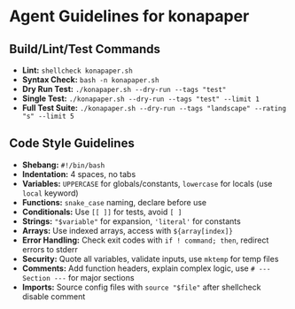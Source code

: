 # Agent Guidelines for konapaper

## Build/Lint/Test Commands
- **Lint:** `shellcheck konapaper.sh`
- **Syntax Check:** `bash -n konapaper.sh`
- **Dry Run Test:** `./konapaper.sh --dry-run --tags "test"`
- **Single Test:** `./konapaper.sh --dry-run --tags "test" --limit 1`
- **Full Test Suite:** `./konapaper.sh --dry-run --tags "landscape" --rating "s" --limit 5`

## Code Style Guidelines
- **Shebang:** `#!/bin/bash`
- **Indentation:** 4 spaces, no tabs
- **Variables:** `UPPERCASE` for globals/constants, `lowercase` for locals (use `local` keyword)
- **Functions:** `snake_case` naming, declare before use
- **Conditionals:** Use `[[ ]]` for tests, avoid `[ ]`
- **Strings:** `"$variable"` for expansion, `'literal'` for constants
- **Arrays:** Use indexed arrays, access with `${array[index]}`
- **Error Handling:** Check exit codes with `if ! command; then`, redirect errors to stderr
- **Security:** Quote all variables, validate inputs, use `mktemp` for temp files
- **Comments:** Add function headers, explain complex logic, use `# --- Section ---` for major sections
- **Imports:** Source config files with `source "$file"` after shellcheck disable comment
